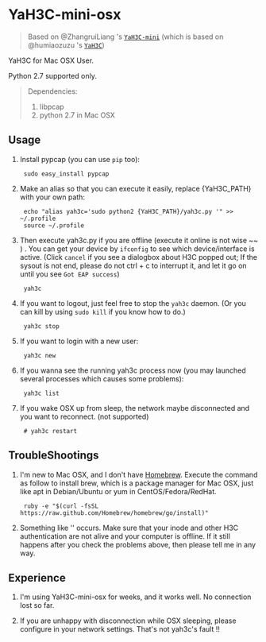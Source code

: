 YaH3C-mini-osx
==========

> Based on @ZhangruiLiang 's [`YaH3C-mini`](https://github.com/ZhanruiLiang/YaH3C-mini) (which is based on @humiaozuzu 's [`YaH3C`](https://github.com/humiaozuzu/YaH3C))

YaH3C for Mac OSX User.

Python 2.7 supported only.

> Dependencies:
>   1. libpcap
>   2. python 2.7 in Mac OSX


## Usage

1. Install pypcap (you can use `pip` too):

		sudo easy_install pypcap

2. Make an alias so that you can execute it easily, replace {YaH3C_PATH} with your own path:

        echo "alias yah3c='sudo python2 {YaH3C_PATH}/yah3c.py '" >> ~/.profile
        source ~/.profile

3. Then execute yah3c.py if you are offline (execute it online is not wise ~~ ) . You can get your device by `ifconfig` to see which device/interface is active. (Click `cancel` if you see a dialogbox about H3C popped out; If the sysout is not end, please do not ctrl + c to interrupt it, and let it go on until you see `Got EAP success`)

		yah3c

4. If you want to logout, just feel free to stop the `yah3c` daemon. (Or you can kill by using `sudo kill` if you know how to do.)

		yah3c stop

5. If you want to login with a new user:

        yah3c new

6. If you wanna see the running yah3c process now (you may launched several processes which causes some problems):

        yah3c list

7. If you wake OSX up from sleep, the network maybe disconnected and you want to reconnect. (not supported)

        # yah3c restart
		

## TroubleShootings

1. I'm new to Mac OSX, and I don't have [Homebrew](http://brew.sh). Execute the command as follow to install brew, which is a package manager for Mac OSX, just like apt in Debian/Ubuntu or yum in CentOS/Fedora/RedHat.

		ruby -e "$(curl -fsSL https://raw.github.com/Homebrew/homebrew/go/install)"

2. Something like '<!DOCTYPE html>' occurs. Make sure that your inode and other H3C authentication are not alive and your computer is offline. If it still happens after you check the problems above, then please tell me in any way.


## Experience

1. I'm using YaH3C-mini-osx for weeks, and it works well. No connection lost so far.

2. If you are unhappy with disconnection while OSX sleeping, please configure in your network settings. That's not yah3c's fault !!
